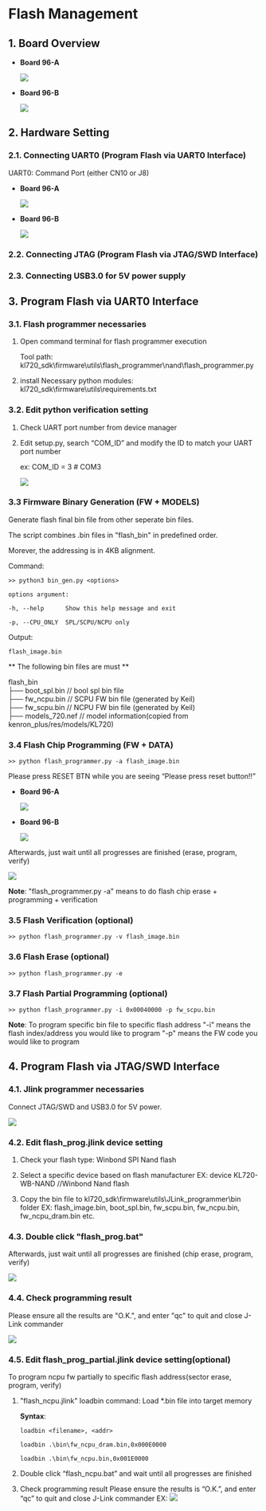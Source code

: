 ﻿# Flash Management

## 1. Board Overview

* **Board 96-A**

    ![](../imgs/flash_management/96board_a.png)

* **Board 96-B**

    ![](../imgs/flash_management/96board_b.png)

## 2. Hardware Setting

### 2.1. Connecting UART0 (Program Flash via UART0 Interface)

UART0: Command Port (either CN10 or J8)

* **Board 96-A**

    ![](../imgs/flash_management/96board_a_connect.png)

* **Board 96-B**

    ![](../imgs/flash_management/96board_b_connect.png)

### 2.2. Connecting JTAG (Program Flash via JTAG/SWD Interface)

### 2.3. Connecting USB3.0 for 5V power supply

## 3. Program Flash via UART0 Interface

### 3.1. Flash programmer necessaries

1. Open command terminal for flash programmer execution

    Tool path: kl720_sdk\firmware\utils\flash_programmer\nand\flash_programmer.py

2. install Necessary python modules: kl720_sdk\firmware\utils\requirements.txt

### 3.2. Edit python verification setting

1. Check UART port number from device manager

2. Edit setup.py, search “COM_ID” and modify the ID to match your UART port number

    ex: COM_ID = 3 # COM3

    ![](../imgs/flash_management/com_port_num.png)

### 3.3 Firmware Binary Generation (FW + MODELS)
Generate flash final bin file from other seperate bin files.

The script combines .bin files in "flash_bin" in predefined order.

Morever, the addressing is in 4KB alignment.

Command:

    >> python3 bin_gen.py <options>

    options argument:

    -h, --help      Show this help message and exit

    -p, --CPU_ONLY  SPL/SCPU/NCPU only

Output:

    flash_image.bin

** The following bin files are must **

flash_bin<br>
├── boot_spl.bin      // bool spl bin file<br>
├── fw_ncpu.bin       // SCPU FW bin file (generated by Keil)<br>
├── fw_scpu.bin       // NCPU FW bin file (generated by Keil)<br>
├── models_720.nef    // model information(copied from kenron_plus/res/models/KL720)<br>

### 3.4 Flash Chip Programming (FW + DATA)

`>> python flash_programmer.py -a flash_image.bin`

Please press RESET BTN while you are seeing “Please press reset button!!”

* **Board 96-A**

    ![](../imgs/flash_management/96board_a_reset_button.png)

* **Board 96-B**

    ![](../imgs/flash_management/96board_b_reset_button.png)

Afterwards, just wait until all progresses are finished (erase, program, verify)

![](../imgs/flash_management/flash_programmer.png)

**Note**:
"flash_programmer.py -a" means to do flash chip erase + programming + verification

### 3.5 Flash Verification (optional)

`>> python flash_programmer.py -v flash_image.bin`

### 3.6 Flash Erase (optional)

`>> python flash_programmer.py -e`

### 3.7 Flash Partial Programming (optional)

`>> python flash_programmer.py -i 0x00040000 -p fw_scpu.bin`

**Note**:
To program specific bin file to specific flash address
"-i" means the flash index/address you would like to program
"-p" means the FW code you would like to program


## 4. Program Flash via JTAG/SWD Interface

### 4.1. Jlink programmer necessaries

Connect JTAG/SWD and USB3.0 for 5V power.

![](../imgs/flash_management/jlink.png)

### 4.2. Edit flash_prog.jlink device setting

1. Check your flash type: Winbond SPI Nand flash 

2. Select a specific device based on flash manufacturer
    EX: device KL720-WB-NAND //Winbond Nand flash

3. Copy the bin file to kl720_sdk\firmware\utils\JLink_programmer\bin folder
    EX: flash_image.bin, boot_spl.bin, fw_scpu.bin, fw_ncpu.bin, fw_ncpu_dram.bin etc.


### 4.3. Double click "flash_prog.bat"

Afterwards, just wait until all progresses are finished (chip erase, program, verify)

![](../imgs/flash_management/jlink_flash_prog.png)

### 4.4. Check programming result

Please ensure all the results are "O.K.", and enter "qc" to quit and close J-Link commander

![](../imgs/flash_management/jlink_flash_prog_end.png)

### 4.5. Edit flash_prog_partial.jlink device setting(optional)

To program ncpu fw partially to specific flash address(sector erase, program, verify)

1. "flash_ncpu.jlink" loadbin command: Load *.bin file into target memory

    **Syntax**:

    `loadbin <filename>, <addr>`

    `loadbin .\bin\fw_ncpu_dram.bin,0x000E0000`

    `loadbin .\bin\fw_ncpu.bin,0x001E0000`

2. Double click “flash_ncpu.bat” and wait until all progresses are finished

3. Check programming result
    Please ensure the results is “O.K.”, and enter “qc” to quit and close J-Link commander
    EX:
    ![](../imgs/flash_management/jlink_flash_prog_partial.png)

